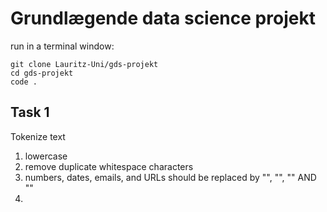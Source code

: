 # Grundlægende data science projekt

run in a terminal window:
```
git clone Lauritz-Uni/gds-projekt
cd gds-projekt
code .
```

## Task 1

Tokenize text
1) lowercase
2) remove duplicate whitespace characters
3) numbers, dates, emails, and URLs should be replaced by "<NUM>", "<DATE>", "<EMAIL>" AND "<URL>"
4) 
